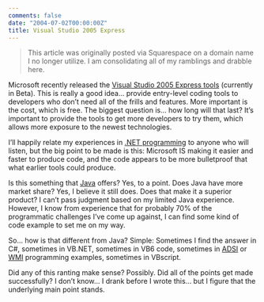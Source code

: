 ```yaml
---
comments: false
date: "2004-07-02T00:00:00Z"
title: Visual Studio 2005 Express
---
```


> This article was originally posted via Squarespace on a domain name I no longer utilize.  I am consolidating all of my ramblings and drabble here.

Microsoft recently released the [Visual Studio 2005 Express tools][1] (currently in Beta). This is really a good idea... provide entry-level coding tools to developers who don’t need all of the frills and features. More important is the cost, which is free. The biggest question is... how long will that last? It’s important to provide the tools to get more developers to try them, which allows more exposure to the newest technologies.

I’ll happily relate my experiences in [.NET programming][2] to anyone who will listen, but the big point to be made is this: Microsoft IS making it easier and faster to produce code, and the code appears to be more bulletproof that what earlier tools could produce.

Is this something that [Java][3] offers? Yes, to a point. Does Java have more market share? Yes, I believe it still does. Does that make it a superior product? I can’t pass judgment based on my limited Java experience. However, I know from experience that for probably 70% of the programmatic challenges I’ve come up against, I can find some kind of code example to set me on my way.

So… how is that different from Java? Simple: Sometimes I find the answer in C#, sometimes in VB.NET, sometimes in VB6 code, sometimes in [ADSI][4] or [WMI][5] programming examples, sometimes in VBscript.

Did any of this ranting make sense? Possibly. Did all of the points get made successfully? I don’t know... I drank before I wrote this... but I figure that the underlying main point stands.

[1]: http://lab.msdn.microsoft.com/express/
[2]: http://msdn.microsoft.com/netframework/
[3]: http://wwws.sun.com/software/java/
[4]: http://www.microsoft.com/windows2000/techinfo/howitworks/activedirectory/adsilinks.asp
[5]: http://www.microsoft.com/whdc/system/pnppwr/wmi/default.mspx